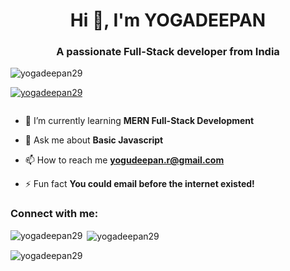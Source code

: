 <h1 align="center">Hi 👋, I'm YOGADEEPAN</h1>
<h3 align="center">A passionate Full-Stack developer from India</h3>

<p align="left"> <img src="https://komarev.com/ghpvc/?username=yogadeepan29&label=Profile%20views&color=0e75b6&style=flat" alt="yogadeepan29" /> </p>

<p align="left"> <a href="https://github.com/ryo-ma/github-profile-trophy"><img src="https://github-profile-trophy.vercel.app/?username=yogadeepan29" alt="yogadeepan29" /></a> </p>

<p align="left"> <a href="https://twitter.com/" target="blank"><img src="https://img.shields.io/twitter/follow/?logo=twitter&style=for-the-badge" alt="" /></a> </p>

- 🌱 I’m currently learning **MERN Full-Stack Development**

- 💬 Ask me about **Basic Javascript**

- 📫 How to reach me **yogudeepan.r@gmail.com**

- ⚡ Fun fact **You could email before the internet existed!**

<h3 align="left">Connect with me:</h3>
<p align="left">
</p>

<p><img align="left" src="https://github-readme-stats.vercel.app/api/top-langs?username=yogadeepan29&show_icons=true&locale=en&layout=compact" alt="yogadeepan29" /></p>

<p>&nbsp;<img align="center" src="https://github-readme-stats.vercel.app/api?username=yogadeepan29&show_icons=true&locale=en" alt="yogadeepan29" /></p>

<p><img align="center" src="https://github-readme-streak-stats.herokuapp.com/?user=yogadeepan29&" alt="yogadeepan29" /></p>

